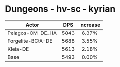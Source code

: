 # Dungeons - hv-sc - kyrian
| Actor | DPS | Increase |
|---|:---:|:---:|
|Pelagos-CM-DE_HA|5843|6.37%|
|Forgelite-BCtA-DE|5688|3.55%|
|Kleia-DE|5613|2.18%|
|Base|5493|0.00%|
